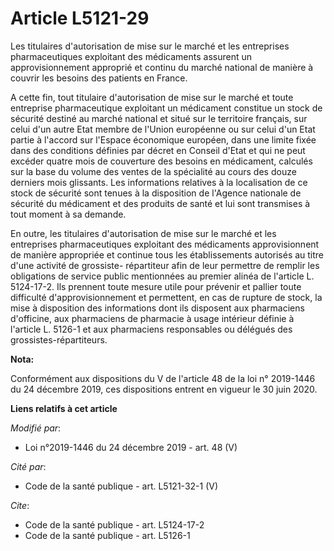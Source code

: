 # Article L5121-29

Les titulaires d'autorisation de mise sur le marché et les entreprises pharmaceutiques exploitant des médicaments assurent un
approvisionnement approprié et continu du marché national de manière à couvrir les besoins des patients en France.

A cette fin, tout titulaire d'autorisation de mise sur le marché et toute entreprise pharmaceutique exploitant un médicament
constitue un stock de sécurité destiné au marché national et situé sur le territoire français, sur celui d'un autre Etat
membre de l'Union européenne ou sur celui d'un Etat partie à l'accord sur l'Espace économique européen, dans une limite fixée
dans des conditions définies par décret en Conseil d'Etat et qui ne peut excéder quatre mois de couverture des besoins en
médicament, calculés sur la base du volume des ventes de la spécialité au cours des douze derniers mois glissants. Les
informations relatives à la localisation de ce stock de sécurité sont tenues à la disposition de l'Agence nationale de
sécurité du médicament et des produits de santé et lui sont transmises à tout moment à sa demande.

En outre, les titulaires d'autorisation de mise sur le marché et les entreprises pharmaceutiques exploitant des médicaments
approvisionnent de manière appropriée et continue tous les établissements autorisés au titre d'une activité de grossiste-
répartiteur afin de leur permettre de remplir les obligations de service public mentionnées au premier alinéa de l'article L.
5124-17-2. Ils prennent toute mesure utile pour prévenir et pallier toute difficulté d'approvisionnement et permettent, en
cas de rupture de stock, la mise à disposition des informations dont ils disposent aux pharmaciens d'officine, aux
pharmaciens de pharmacie à usage intérieur définie à l'article L. 5126-1 et aux pharmaciens responsables ou délégués des
grossistes-répartiteurs.

**Nota:**

Conformément aux dispositions du V de l'article 48 de la loi n° 2019-1446 du 24 décembre 2019, ces dispositions entrent en
vigueur le 30 juin 2020.

**Liens relatifs à cet article**

_Modifié par_:

  - Loi n°2019-1446 du 24 décembre 2019 - art. 48 (V)

_Cité par_:

  - Code de la santé publique - art. L5121-32-1 (V)

_Cite_:

  - Code de la santé publique - art. L5124-17-2
  - Code de la santé publique - art. L5126-1
